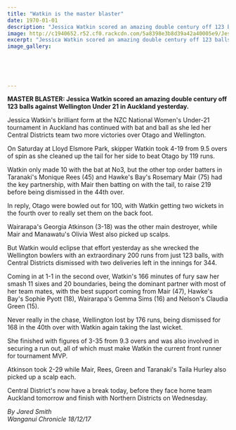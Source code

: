 ```yaml
---
title: "Watkin is the master blaster"
date: 1970-01-01
description: "Jessica Watkin scored an amazing double century off 123 balls against Wellington Under 21 in Auckland yesterday..."
image: http://c1940652.r52.cf0.rackcdn.com/5a8398e3b8d39a42a40005e9/Jessica-Watkins-chron-16-dec.jpg
excerpt: "Jessica Watkin scored an amazing double century off 123 balls against Wellington Under 21 in Auckland yesterday."
image_gallery:
    
    
    
    
    
---
```


<p><strong>MASTER BLASTER: Jessica Watkin scored an amazing double century off 123 balls against Wellington Under 21 in Auckland yesterday.</strong></p>
<p class="element element-paragraph">Jessica Watkin's brilliant form at the NZC National Women's Under-21 tournament in Auckland has continued with bat and ball as she led her Central Districts team two more victories over Otago and Wellington.</p>
<p class="element element-paragraph">On Saturday at Lloyd Elsmore Park, skipper Watkin took 4-19 from 9.5 overs of spin as she cleaned up the tail for her side to beat Otago by 119 runs.</p>
<p class="element element-paragraph">Watkin only made 10 with the bat at No3, but the other top order batters in Taranaki's Monique Rees (45) and Hawke's Bay's Rosemary Mair (75) had the key partnership, with Mair then batting on with the tail, to raise 219 before being dismissed in the 44th over.</p>
<p class="element element-paragraph">In reply, Otago were bowled out for 100, with Watkin getting two wickets in the fourth over to really set them on the back foot.</p>
<p class="element element-paragraph">Wairarapa's Georgia Atkinson (3-18) was the other main destroyer, while Mair and Manawatu's Olivia West also picked up scalps.</p>
<p class="element element-paragraph">But Watkin would eclipse that effort yesterday as she wrecked the Wellington bowlers with an extraordinary 200 runs from just 123 balls, with Central Districts dismissed with two deliveries left in the innings for 344.</p>
<p class="element element-paragraph">Coming in at 1-1 in the second over, Watkin's 166 minutes of fury saw her smash 11 sixes and 20 boundaries, being the dominant partner with most of her team mates, with the best support coming from Mair (47), Hawke's Bay's Sophie Pyott (18), Wairarapa's Gemma Sims (16) and Nelson's Claudia Green (15).</p>
<p class="element element-paragraph">Never really in the chase, Wellington lost by 176 runs, being dismissed for 168 in the 40th over with Watkin again taking the last wicket.</p>
<p class="element element-paragraph">She finished with figures of 3-35 from 9.3 overs and was also involved in securing a run out, all of which must make Watkin the current front runner for tournament MVP.</p>
<p class="element element-paragraph">Atkinson took 2-29 while Mair, Rees, Green and Taranaki's Taila Hurley also picked up a scalp each.</p>
<p class="element element-paragraph">Central District's now have a break today, before they face home team Auckland tomorrow and finish with Northern Districts on Wednesday.</p>
<p class="element element-paragraph"><em>By Jared Smith<br />Wanganui Chronicle 18/12/17</em></p>

